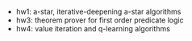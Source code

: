 - hw1: a-star, iterative-deepening a-star algorithms
- hw3: theorem prover for first order predicate logic
- hw4: value iteration and q-learning algorithms
